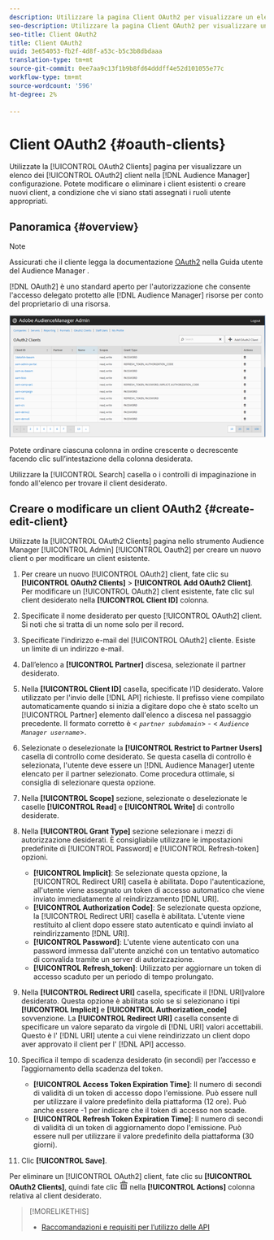 ```yaml
---
description: Utilizzare la pagina Client OAuth2 per visualizzare un elenco dei client OAuth2 nella configurazione del Audience Manager . Potete modificare o eliminare i client esistenti o creare nuovi client, a condizione che vi siano stati assegnati i ruoli utente appropriati.
seo-description: Utilizzare la pagina Client OAuth2 per visualizzare un elenco dei client OAuth2 nella configurazione del Audience Manager . Potete modificare o eliminare i client esistenti o creare nuovi client, a condizione che vi siano stati assegnati i ruoli utente appropriati.
seo-title: Client OAuth2
title: Client OAuth2
uuid: 3e654053-fb2f-4d8f-a53c-b5c3b8dbdaaa
translation-type: tm+mt
source-git-commit: 0ee7aa9c13f1b9b8fd64dddff4e52d101055e77c
workflow-type: tm+mt
source-wordcount: '596'
ht-degree: 2%

---
```



# Client OAuth2 {#oauth-clients}

Utilizzate la [!UICONTROL OAuth2 Clients] pagina per visualizzare un elenco dei [!UICONTROL OAuth2] client nella [!DNL Audience Manager] configurazione. Potete modificare o eliminare i client esistenti o creare nuovi client, a condizione che vi siano stati assegnati i ruoli utente appropriati.

## Panoramica {#overview}

<!-- c_oauth.xml -->

>[!NOTE]
>
>Assicurati che il cliente legga la documentazione [OAuth2](https://docs.adobe.com/content/help/en/audience-manager/user-guide/api-and-sdk-code/rest-apis/aam-api-getting-started.html#oauth) nella Guida utente del Audience Manager .

[!DNL OAuth2] è uno standard aperto per l&#39;autorizzazione che consente l&#39;accesso delegato protetto alle [!DNL Audience Manager] risorse per conto del proprietario di una risorsa.

![](assets/oauth.png)

Potete ordinare ciascuna colonna in ordine crescente o decrescente facendo clic sull’intestazione della colonna desiderata.

Utilizzare la [!UICONTROL Search] casella o i controlli di impaginazione in fondo all&#39;elenco per trovare il client desiderato.

## Creare o modificare un client OAuth2 {#create-edit-client}

<!-- t_create_edit_auth.xml -->

Utilizzate la [!UICONTROL OAuth2 Clients] pagina nello strumento Audience Manager  [!UICONTROL Admin] [!UICONTROL Oauth2] per creare un nuovo client o per modificare un client esistente.

1. Per creare un nuovo [!UICONTROL OAuth2] client, fate clic su **[!UICONTROL OAuth2 Clients]** > **[!UICONTROL Add OAuth2 Client]**. Per modificare un [!UICONTROL OAuth2] client esistente, fate clic sul client desiderato nella **[!UICONTROL Client ID]** colonna.
1. Specificate il nome desiderato per questo [!UICONTROL OAuth2] client. Si noti che si tratta di un nome solo per il record.
1. Specificate l&#39;indirizzo e-mail del [!UICONTROL OAuth2] cliente. Esiste un limite di un indirizzo e-mail.
1. Dall’elenco a **[!UICONTROL Partner]** discesa, selezionate il partner desiderato.
1. Nella **[!UICONTROL Client ID]** casella, specificate l’ID desiderato. Valore utilizzato per l&#39;invio delle [!DNL API] richieste. Il prefisso viene compilato automaticamente quando si inizia a digitare dopo che è stato scelto un [!UICONTROL Partner] elemento dall&#39;elenco a discesa nel passaggio precedente. Il formato corretto è &lt; *`partner subdomain`*> - &lt; *`Audience Manager username`*>.
1. Selezionate o deselezionate la **[!UICONTROL Restrict to Partner Users]** casella di controllo come desiderato. Se questa casella di controllo è selezionata, l&#39;utente deve essere un [!DNL Audience Manager] utente elencato per il partner selezionato. Come procedura ottimale, si consiglia di selezionare questa opzione.
1. Nella **[!UICONTROL Scope]** sezione, selezionate o deselezionate le caselle **[!UICONTROL Read]** e **[!UICONTROL Write]** di controllo desiderate.
1. Nella **[!UICONTROL Grant Type]** sezione selezionare i mezzi di autorizzazione desiderati. È consigliabile utilizzare le impostazioni predefinite di [!UICONTROL Password] e [!UICONTROL Refresh-token] opzioni.

   * **[!UICONTROL Implicit]**: Se selezionate questa opzione, la [!UICONTROL Redirect URI] casella è abilitata. Dopo l&#39;autenticazione, all&#39;utente viene assegnato un token di accesso automatico che viene inviato immediatamente al reindirizzamento [!DNL URI].
   * **[!UICONTROL Authorization Code]**: Se selezionate questa opzione, la [!UICONTROL Redirect URI] casella è abilitata. L&#39;utente viene restituito al client dopo essere stato autenticato e quindi inviato al reindirizzamento [!DNL URI].
   * **[!UICONTROL Password]**: L&#39;utente viene autenticato con una password immessa dall&#39;utente anziché con un tentativo automatico di convalida tramite un server di autorizzazione.
   * **[!UICONTROL Refresh_token]**: Utilizzato per aggiornare un token di accesso scaduto per un periodo di tempo prolungato.

1. Nella **[!UICONTROL Redirect URI]** casella, specificate il [!DNL URI]valore desiderato. Questa opzione è abilitata solo se si selezionano i tipi **[!UICONTROL Implicit]** e **[!UICONTROL Authorization_code]** sovvenzione. La **[!UICONTROL Redirect URI]** casella consente di specificare un valore separato da virgole di [!DNL URI] valori accettabili. Questo è l&#39; [!DNL URI] utente a cui viene reindirizzato un client dopo aver approvato il client per l&#39; [!DNL API] accesso.
1. Specifica il tempo di scadenza desiderato (in secondi) per l’accesso e l’aggiornamento della scadenza del token.

   * **[!UICONTROL Access Token Expiration Time]**: Il numero di secondi di validità di un token di accesso dopo l&#39;emissione. Può essere null per utilizzare il valore predefinito della piattaforma (12 ore). Può anche essere -1 per indicare che il token di accesso non scade.
   * **[!UICONTROL Refresh Token Expiration Time]**: Il numero di secondi di validità di un token di aggiornamento dopo l&#39;emissione. Può essere null per utilizzare il valore predefinito della piattaforma (30 giorni).

1. Clic **[!UICONTROL Save]**.

Per eliminare un [!UICONTROL OAuth2] client, fate clic su **[!UICONTROL OAuth2 Clients]**, quindi fate clic ![](assets/icon_delete.png) nella **[!UICONTROL Actions]** colonna relativa al client desiderato.

>[!MORELIKETHIS]
>
>* [Raccomandazioni e requisiti per l’utilizzo delle API](../admin-oauth2/aam-admin-api-requirements.md)


